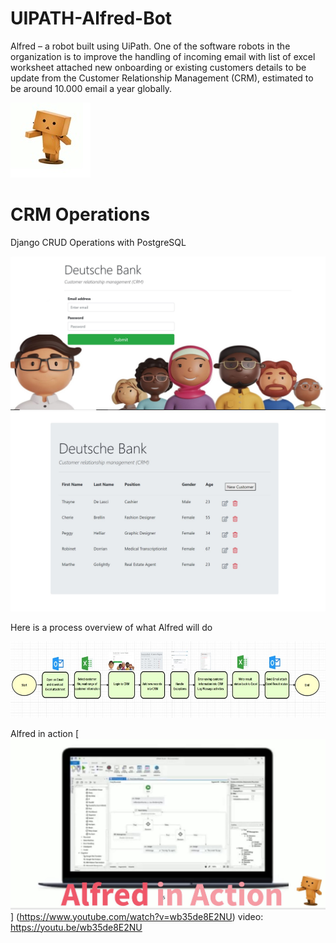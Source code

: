 # UIPATH-Alfred-Bot
Alfred – a robot built using UiPath. One of the software robots in the organization is to improve the handling of incoming email with list of excel worksheet attached new onboarding or existing customers details to be update from the Customer Relationship Management (CRM), estimated to be around 10.000 email a year globally.

![alt text](https://github.com/bacdillon/UIPATH-Alfred-Bot/blob/main/alfred-bot.jpg)

# CRM Operations
Django CRUD Operations with PostgreSQL

![alt text](https://github.com/bacdillon/UIPATH-Alfred-Bot/blob/main/main.JPG)
![alt text](https://github.com/bacdillon/UIPATH-Alfred-Bot/blob/main/01.JPG)

Here is a process overview of what Alfred will do

![alt text](https://github.com/bacdillon/UIPATH-Alfred-Bot/blob/main/Overview.jpg)

Alfred in action
[![alt text](https://github.com/bacdillon/UIPATH-Alfred-Bot/blob/main/02.JPG)]
(https://www.youtube.com/watch?v=wb35de8E2NU)
video: https://youtu.be/wb35de8E2NU
